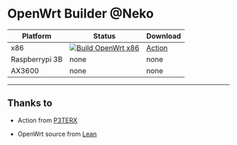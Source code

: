 # OpenWrt Builder @Neko


| Platform | Status | Download |
|----------|--------|----------|
| x86      | [![Build OpenWrt x86](https://git.io/Jn6Iw)](https://git.io/Jn6Ii) | [Action](https://git.io/Jn6Ii) |
| Raspberrypi 3B | none | none |
| AX3600 | none | none |

---

## Thanks to

* Action from [P3TERX](https://github.com/P3TERX/Actions-OpenWrt)

* OpenWrt source from [Lean](https://github.com/coolsnowwolf/lede)

